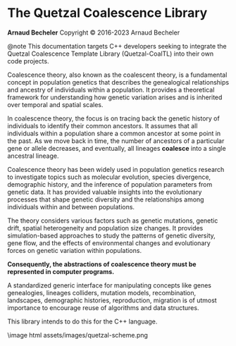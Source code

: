 
# The Quetzal Coalescence Library

**Arnaud Becheler**
Copyright © 2016-2023 Arnaud Becheler

@note
This documentation targets C++ developers seeking to integrate the Quetzal Coalescence Template Library (Quetzal-CoalTL) into their own code projects.

Coalescence theory, also known as the coalescent theory, is a fundamental concept in population genetics that describes the genealogical relationships and ancestry of individuals within a population. It provides a theoretical framework for understanding how genetic variation arises and is inherited over temporal and spatial scales.

In coalescence theory, the focus is on tracing back the genetic history of individuals to identify their common ancestors. It assumes that all individuals within a population share a common ancestor at some point in the past. As we move back in time, the number of ancestors of a particular gene or allele decreases, and eventually, all lineages **coalesce** into a single ancestral lineage.

Coalescence theory has been widely used in population genetics research to investigate topics such as molecular evolution, species divergence, demographic history, and the inference of population parameters from genetic data. It has provided valuable insights into the evolutionary processes that shape genetic diversity and the relationships among individuals within and between populations.

The theory considers various factors such as genetic mutations, genetic drift, spatial heterogeneity and population size changes. It provides simulation-based approaches to study the patterns of genetic diversity, gene flow, and the effects of environmental changes and evolutionary forces on genetic variation within populations.

**Consequently, the abstractions of coalescence theory must be represented in computer programs.**

A standardized generic interface for manipulating concepts like genes genealogies, lineages colliders, mutation models, recombination, landscapes, demographic histories, reproduction, migration is of utmost importance to
encourage reuse of algorithms and data structures. 

This library intends to do this for the C++ language.

\image html assets/images/quetzal-scheme.png